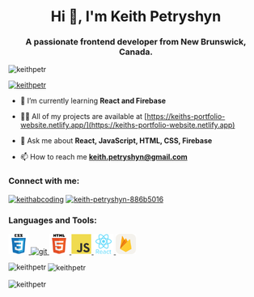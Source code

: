 <h1 align="center">Hi 👋, I'm Keith Petryshyn</h1>
<h3 align="center">A passionate frontend developer from New Brunswick, Canada.</h3>

<p align="left"> <img src="https://komarev.com/ghpvc/?username=keithpetr&label=Profile%20views&color=0e75b6&style=flat" alt="keithpetr" /> </p>

<p align="left"> <a href="https://github.com/ryo-ma/github-profile-trophy"><img src="https://github-profile-trophy.vercel.app/?username=keithpetr" alt="keithpetr" /></a> </p>

- 🌱 I’m currently learning **React and Firebase**

- 👨‍💻 All of my projects are available at [https://keiths-portfolio-website.netlify.app/](https://keiths-portfolio-website.netlify.app)

- 💬 Ask me about **React, JavaScript, HTML, CSS, Firebase**

- 📫 How to reach me **keith.petryshyn@gmail.com**

<h3 align="left">Connect with me:</h3>
<p align="left">
<a href="https://twitter.com/keithabcoding" target="blank"><img align="center" src="https://raw.githubusercontent.com/rahuldkjain/github-profile-readme-generator/master/src/images/icons/Social/twitter.svg" alt="keithabcoding" height="30" width="40" /></a>
<a href="https://linkedin.com/in/keith-petryshyn-886b5016" target="blank"><img align="center" src="https://raw.githubusercontent.com/rahuldkjain/github-profile-readme-generator/master/src/images/icons/Social/linked-in-alt.svg" alt="keith-petryshyn-886b5016" height="30" width="40" /></a>
</p>

<h3 align="left">Languages and Tools:</h3>
<p align="left"> <a href="https://www.w3schools.com/css/" target="_blank" rel="noreferrer"> <img src="https://raw.githubusercontent.com/devicons/devicon/master/icons/css3/css3-original-wordmark.svg" alt="css3" width="40" height="40"/> </a> <a href="https://git-scm.com/" target="_blank" rel="noreferrer"> <img src="https://www.vectorlogo.zone/logos/git-scm/git-scm-icon.svg" alt="git" width="40" height="40"/> </a> <a href="https://www.w3.org/html/" target="_blank" rel="noreferrer"> <img src="https://raw.githubusercontent.com/devicons/devicon/master/icons/html5/html5-original-wordmark.svg" alt="html5" width="40" height="40"/> </a> <a href="https://developer.mozilla.org/en-US/docs/Web/JavaScript" target="_blank" rel="noreferrer"> <img src="https://raw.githubusercontent.com/devicons/devicon/master/icons/javascript/javascript-original.svg" alt="javascript" width="40" height="40"/> </a> <a href="https://reactjs.org/" target="_blank" rel="noreferrer"> <img src="https://raw.githubusercontent.com/devicons/devicon/master/icons/react/react-original-wordmark.svg" alt="react" width="40" height="40"/> </a> <a href="https://firebase.google.com/" target="_blank" rel="noreferrer"> <img src="https://raw.githubusercontent.com/tandpfun/skill-icons/59059d9d1a2c092696dc66e00931cc1181a4ce1f/icons/Firebase-Light.svg" alt="firebase" width="40" height="40"/> </a> </p>

<p><img align="left" src="https://github-readme-stats.vercel.app/api/top-langs?username=keithpetr&show_icons=true&locale=en&layout=compact" alt="keithpetr" /></p>

<p>&nbsp;<img align="center" src="https://github-readme-stats.vercel.app/api?username=keithpetr&show_icons=true&locale=en" alt="keithpetr" /></p>

<p><img align="center" src="https://github-readme-streak-stats.herokuapp.com/?user=keithpetr&" alt="keithpetr" /></p>

